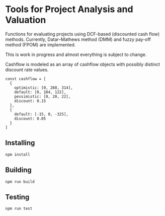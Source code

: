 # Tools for Project Analysis and Valuation

Functions for evaluating projects using DCF-based (discounted cash flow) methods. Currently, Datar–Mathews method (DMM) and fuzzy pay-off method (FPOM) are implemented.

This is work in progress and almost everything is subject to change.

Cashflow is modeled as an array of cashflow objects with possibly distinct discount rate values.

```
const cashflow = [
  {
    optimistic: [0, 268, 314],
    default: [0, 104, 122],
    pessimistic: [0, 20, 22],
    discount: 0.15
  },
  {
    default: [-15, 0, -325],
    discount: 0.05
  }
]
```

## Installing

```
npm install
```

## Building

```
npm run build
```

## Testing

```
npm run test
```
